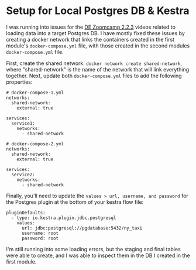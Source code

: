 # Setup for Local Postgres DB & Kestra
I was running into issues for the [DE Zoomcamp 2.2.3](https://www.youtube.com/watch?v=OkfLX28Ecjg) videos related to loading data into a target Postgres DB. I have mostly fixed these issues by creating a docker network that links the containers created in the first module's `docker-compose.yml` file, with those created in the second modules `docker-compose.yml` file. 

First, create the shared network: `docker network create shared-network`, where "shared-network" is the name of the network that will link everything together. Next, update both `docker-compose.yml` files to add the following properties:

```
# docker-compose-1.yml
networks:
  shared-network:
    external: true

services:
  service1:
    networks:
      - shared-network
```

```
# docker-compose-2.yml
networks:
  shared-network:
    external: true

services:
  service2:
    networks:
      - shared-network
```

Finally, you'll need to update the `values > url, username, and password` for the Postgres plugin at the bottom of your kestra flow file:
```
pluginDefaults:
  - type: io.kestra.plugin.jdbc.postgresql
    values:
      url: jdbc:postgresql://pgdatabase:5432/ny_taxi
      username: root
      password: root
```

I'm still running into some loading errors, but the staging and final tables were able to create, and I was able to inspect them in the DB I created in the first module. 
